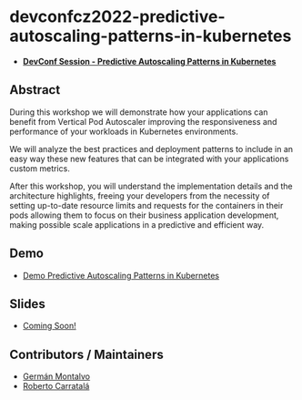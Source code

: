 # devconfcz2022-predictive-autoscaling-patterns-in-kubernetes

* [**DevConf Session - Predictive Autoscaling Patterns in Kubernetes**](https://devconfcz2022.sched.com/event/siIn/predictive-autoscaling-patterns-in-kubernetes)

## Abstract

During this workshop we will demonstrate how your applications can benefit from Vertical Pod Autoscaler improving the responsiveness and performance of your workloads in Kubernetes environments.

We will analyze the best practices and deployment patterns to include in an easy way these new features that can be integrated with your applications custom metrics.

After this workshop, you will understand the implementation details and the architecture highlights, freeing your developers from the necessity of setting up-to-date resource limits and requests for the containers in their pods allowing them to focus on their business application development, making possible scale applications in a predictive and efficient way. 

## Demo

* [Demo Predictive Autoscaling Patterns in Kubernetes](docs/demo.md)

## Slides

* [Coming Soon!](docs/slides.pdf)

## Contributors / Maintainers

* [Germán Montalvo](github.com/gmontalvoy/)
* [Roberto Carratalá](github.com/rcarrata)

